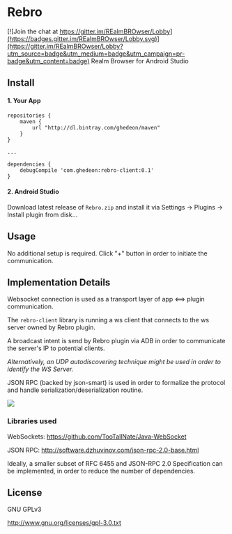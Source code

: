 # Rebro

[![Join the chat at https://gitter.im/REalmBROwser/Lobby](https://badges.gitter.im/REalmBROwser/Lobby.svg)](https://gitter.im/REalmBROwser/Lobby?utm_source=badge&utm_medium=badge&utm_campaign=pr-badge&utm_content=badge)
Realm Browser for Android Studio

## Install
#### 1. Your App
```
repositories {
    maven {
        url "http://dl.bintray.com/ghedeon/maven"
    }
}

...

dependencies {
    debugCompile 'com.ghedeon:rebro-client:0.1'
}    
```
#### 2. Android Studio
Download latest release of `Rebro.zip` and install it via
Settings → Plugins → Install plugin from disk…

## Usage
No additional setup is required. Click "+" button in order to initiate the communication.

## Implementation Details
Websocket connection is used as a transport layer of app ⟺ plugin communication.

The ```rebro-client``` library is running a ws client that connects to the ws server owned by Rebro plugin.

A broadcast intent is send by Rebro plugin via ADB in order to communicate the server's IP to potential clients.

_Alternatively, an UDP autodiscovering technique might be used in order to identify the WS Server._

JSON RPC (backed by json-smart) is used in order to formalize the protocol and handle serialization/deserialization routine.

![](rebro_table.png)

### Libraries used
WebSockets: https://github.com/TooTallNate/Java-WebSocket

JSON RPC: http://software.dzhuvinov.com/json-rpc-2.0-base.html

Ideally, a smaller subset of RFC 6455 and JSON-RPC 2.0 Specification can be implemented, in order to reduce the number of dependencies.

## License
GNU GPLv3

http://www.gnu.org/licenses/gpl-3.0.txt
